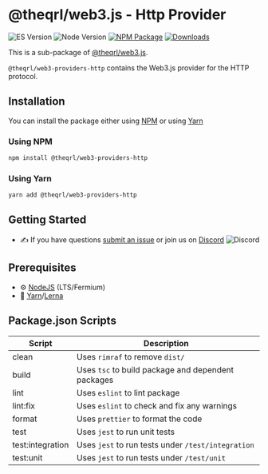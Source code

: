 
# @theqrl/web3.js - Http Provider

![ES Version](https://img.shields.io/badge/ES-2020-yellow)
![Node Version](https://img.shields.io/badge/node-18.x-green)
[![NPM Package](https://img.shields.io/npm/v/@theqrl/web3-providers-http)](https://www.npmjs.com/package/@theqrl/web3-providers-http)
[![Downloads](https://img.shields.io/npm/dm/@theqrl/web3-providers-http)](https://www.npmjs.com/package/@theqrl/web3-providers-http)

This is a sub-package of [@theqrl/web3.js](https://github.com/theqrl/web3.js).

`@theqrl/web3-providers-http` contains the Web3.js provider for the HTTP protocol.

## Installation

You can install the package either using [NPM](https://www.npmjs.com/package/@theqrl/web3-providers-http) or using [Yarn](https://yarnpkg.com/package/@theqrl/web3-providers-http)

### Using NPM

```bash
npm install @theqrl/web3-providers-http
```

### Using Yarn

```bash
yarn add @theqrl/web3-providers-http
```

## Getting Started

-   :writing_hand: If you have questions [submit an issue](https://github.com/theqrl/web3.js/issues/new/choose) or join us on [Discord](https://theqrl.org/discord)
    ![Discord](https://img.shields.io/discord/357604137204056065.svg?label=Discord&logo=discord)

## Prerequisites

-   :gear: [NodeJS](https://nodejs.org/) (LTS/Fermium)
-   :toolbox: [Yarn](https://yarnpkg.com/)/[Lerna](https://lerna.js.org/)

## Package.json Scripts

| Script           | Description                                        |
| ---------------- | -------------------------------------------------- |
| clean            | Uses `rimraf` to remove `dist/`                    |
| build            | Uses `tsc` to build package and dependent packages |
| lint             | Uses `eslint` to lint package                      |
| lint:fix         | Uses `eslint` to check and fix any warnings        |
| format           | Uses `prettier` to format the code                 |
| test             | Uses `jest` to run unit tests                      |
| test:integration | Uses `jest` to run tests under `/test/integration` |
| test:unit        | Uses `jest` to run tests under `/test/unit`        |

[docs]: https://docs.theqrl.org/
[repo]: https://github.com/theqrl/web3.js/tree/main/packages/web3-providers-http
[npm-image]: https://img.shields.io/github/package-json/v/theqrl/web3.js/main?filename=packages%2Fweb3-providers-http%2Fpackage.json
[npm-url]: https://npmjs.org/package/@theqrl/web3-providers-http
[downloads-image]: https://img.shields.io/npm/dm/@theqrl/web3-providers-http?label=npm%20downloads
